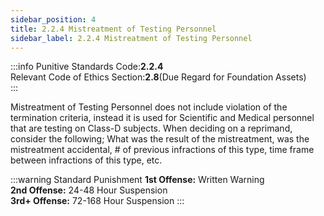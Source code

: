 ```yaml
---
sidebar_position: 4
title: 2.2.4 Mistreatment of Testing Personnel
sidebar_label: 2.2.4 Mistreatment of Testing Personnel
---
```


:::info
Punitive Standards Code:<Highlight color="#E46C07">**2.2.4**</Highlight> <br />
Relevant Code of Ethics Section:<Highlight color="#18A304">**2.8**</Highlight>(Due Regard for Foundation Assets) <br />
:::

Mistreatment of Testing Personnel does not include violation of the termination criteria, instead it is used for Scientific and Medical personnel that are testing on Class-D subjects. When deciding on a reprimand, consider the following; What was the result of the mistreatment, was the mistreatment accidental, # of previous infractions of this type, time frame between infractions of this type, etc.


:::warning Standard Punishment
**1st Offense:** Written Warning <br />
**2nd Offense:** 24-48 Hour Suspension <br />
**3rd+ Offense:** 72-168 Hour Suspension
:::